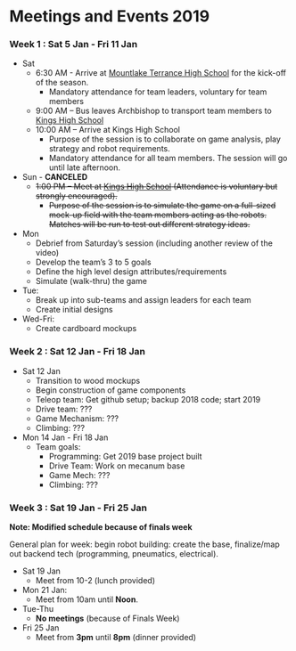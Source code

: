 # Meetings and Events 2019

### Week 1 : Sat 5 Jan - Fri 11 Jan

* Sat 
   * 6:30 AM - Arrive at [Mountlake Terrance High School](https://www.google.com/maps/place/Mountlake+Terrace+High+School/@47.8017892,-122.2902999,17z/data=!3m1!4b1!4m5!3m4!1s0x54900ff8881ab90b:0xf3fdab39736ed757!8m2!3d47.8017892!4d-122.2881112) for the kick-off of the season.
      * Mandatory attendance for team leaders, voluntary for team members
   * 9:00 AM – Bus leaves Archbishop to transport team members to [Kings High School](https://www.google.com/maps/place/King's+Senior+High+School/@47.7693799,-122.3564164,17z/data=!3m1!4b1!4m5!3m4!1s0x5490108ef212bcd5:0x87252190808790bf!8m2!3d47.7693799!4d-122.3542277)
   * 10:00 AM – Arrive at Kings High School
      * Purpose of the session is to collaborate on game analysis, play strategy and robot requirements.
      * Mandatory attendance for all team members. The session will go until late afternoon.
* Sun - **CANCELED**
   * ~~1:00 PM – Meet at [Kings High School](https://www.google.com/maps/place/King's+Senior+High+School/@47.7693799,-122.3564164,17z/data=!3m1!4b1!4m5!3m4!1s0x5490108ef212bcd5:0x87252190808790bf!8m2!3d47.7693799!4d-122.3542277) (Attendance is voluntary but strongly encouraged).~~
      * ~~Purpose of the session is to simulate the game on a full-sized mock-up field with the team members acting as the robots.  Matches will be run to test out different strategy ideas.~~
* Mon
   * Debrief from Saturday’s session (including another review of the video)
   * Develop the team’s 3 to 5 goals
   * Define the high level design attributes/requirements
   * Simulate (walk-thru) the game
* Tue:
   * Break up into sub-teams and assign leaders for each team
   * Create initial designs
* Wed-Fri:
   * Create cardboard mockups

### Week 2 : Sat 12 Jan - Fri 18 Jan

* Sat 12 Jan
   * Transition to wood mockups
   * Begin construction of game components
   * Teleop team: Get github setup; backup 2018 code; start 2019
   * Drive team: ???
   * Game Mechanism: ???
   * Climbing: ???
* Mon 14 Jan - Fri 18 Jan
   * Team goals:
      * Programming: Get 2019 base project built
      * Drive Team: Work on mecanum base
      * Game Mech: ???
      * Climbing: ???

### Week 3 : Sat 19 Jan - Fri 25 Jan

**Note: Modified schedule because of finals week**

General plan for week: begin robot building: create the base, finalize/map out backend tech (programming, pneumatics, electrical).

* Sat 19 Jan
   * Meet from 10-2 (lunch provided)
* Mon 21 Jan:
   * Meet from 10am until **Noon**.
* Tue-Thu
   * **No meetings** (because of Finals Week)
* Fri 25 Jan
   * Meet from **3pm** until **8pm** (dinner provided)
